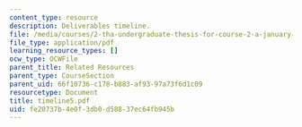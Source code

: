 ```yaml
---
content_type: resource
description: Deliverables timeline.
file: /media/courses/2-tha-undergraduate-thesis-for-course-2-a-january-iap-2007/fe20737b4e0f3db0d58837ec64fb945b_timeline5.pdf
file_type: application/pdf
learning_resource_types: []
ocw_type: OCWFile
parent_title: Related Resources
parent_type: CourseSection
parent_uid: 66f10736-c178-b883-af93-97a73f6d1c09
resourcetype: Document
title: timeline5.pdf
uid: fe20737b-4e0f-3db0-d588-37ec64fb945b
---
```

